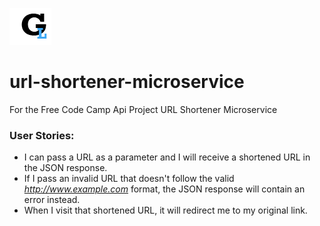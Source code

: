 ![Mi Logo](https://github.com/gabolopez90/gabolopez90.github.io/blob/master/img/GL.ico)

# url-shortener-microservice
For the Free Code Camp Api Project URL Shortener Microservice

### User Stories:

- I can pass a URL as a parameter and I will receive a shortened URL in the JSON response.
- If I pass an invalid URL that doesn't follow the valid *http://www.example.com* format, the JSON response will contain an error instead.
- When I visit that shortened URL, it will redirect me to my original link.